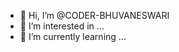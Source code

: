 - 👋 Hi, I’m @CODER-BHUVANESWARI
- 👀 I’m interested in ...
- 🌱 I’m currently learning ...



<!---
CODER-BHUVANESWARI is a ✨ special ✨ repository because its `README.md` (this file) appears on your GitHub profile.
You can click the Preview link to take a look at your changes.
--->

